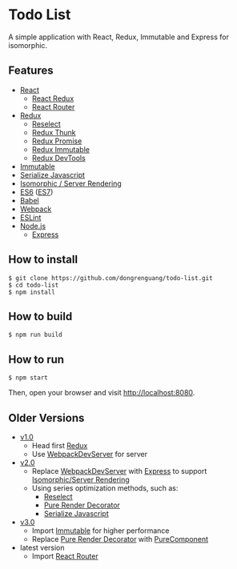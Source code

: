 # Todo List
A simple application with React, Redux, Immutable and Express for isomorphic.

## Features
- [React](http://facebook.github.io/react/)
  + [React Redux](https://github.com/reactjs/react-redux)
  + [React Router](https://github.com/ReactTraining/react-router)
- [Redux](http://redux.js.org/)
  + [Reselect](https://github.com/reactjs/reselect)
  + [Redux Thunk](https://github.com/gaearon/redux-thunk)
  + [Redux Promise](https://github.com/acdlite/redux-promise)
  + [Redux Immutable](https://github.com/gajus/redux-immutable)
  + [Redux DevTools](https://github.com/gaearon/redux-devtools)
- [Immutable](http://facebook.github.io/immutable-js/)
- [Serialize Javascript](https://github.com/yahoo/serialize-javascript)
- [Isomorphic / Server Rendering](http://redux.js.org/docs/recipes/ServerRendering.html)
- [ES6](https://babeljs.io/docs/learn-es2015/) ([ES7](http://babeljs.io/docs/plugins/preset-stage-2/))
- [Babel](https://babeljs.io/)
- [Webpack](http://webpack.github.io/)
- [ESLint](http://eslint.org/)
- [Node.js](https://nodejs.org/en/)
  + [Express](http://expressjs.com/)

## How to install
```shell
$ git clone https://github.com/dongrenguang/todo-list.git
$ cd todo-list
$ npm install
```

## How to build
```shell
$ npm run build
```

## How to run
```shell
$ npm start
```
Then, open your browser and visit [http://localhost:8080](http://localhost:8080).

## Older Versions
- [v1.0](https://github.com/dongrenguang/todo-list/releases/tag/v1.0)
  + Head first [Redux](http://redux.js.org/)
  + Use [WebpackDevServer](https://webpack.github.io/docs/webpack-dev-server.html) for server
- [v2.0](https://github.com/dongrenguang/todo-list/releases/tag/v2.0)
  + Replace [WebpackDevServer](https://webpack.github.io/docs/webpack-dev-server.html) with [Express](http://expressjs.com/) to support [Isomorphic/Server Rendering](http://redux.js.org/docs/recipes/ServerRendering.html)
  + Using series optimization methods, such as:
    * [Reselect](https://github.com/reactjs/reselect)
    * [Pure Render Decorator](https://github.com/felixgirault/pure-render-decorator)
    * [Serialize Javascript](https://github.com/yahoo/serialize-javascript)
- [v3.0](https://github.com/dongrenguang/todo-list/releases/tag/v3.0)
  + Import [Immutable](http://facebook.github.io/immutable-js/) for higher performance
  + Replace [Pure Render Decorator](https://github.com/felixgirault/pure-render-decorator) with [PureComponent](https://github.com/facebook/react/releases/tag/v15.3.0)
- latest version
  + Import [React Router](https://github.com/ReactTraining/react-router)
